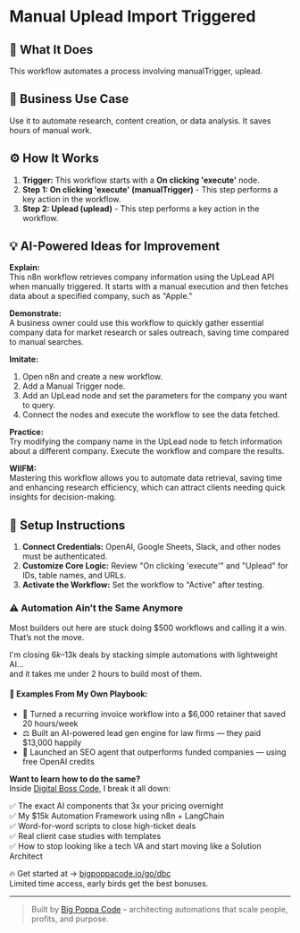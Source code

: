 # Manual Uplead Import Triggered

## 🚀 What It Does
This workflow automates a process involving manualTrigger, uplead.

## 💼 Business Use Case
Use it to automate research, content creation, or data analysis. It saves hours of manual work.

## ⚙️ How It Works
1.  **Trigger:** This workflow starts with a **On clicking 'execute'** node.
2. **Step 1: On clicking 'execute' (manualTrigger)** - This step performs a key action in the workflow.
3. **Step 2: Uplead (uplead)** - This step performs a key action in the workflow.

## 💡 AI-Powered Ideas for Improvement
**Explain:**  
This n8n workflow retrieves company information using the UpLead API when manually triggered. It starts with a manual execution and then fetches data about a specified company, such as "Apple."

**Demonstrate:**  
A business owner could use this workflow to quickly gather essential company data for market research or sales outreach, saving time compared to manual searches.

**Imitate:**  
1. Open n8n and create a new workflow.
2. Add a Manual Trigger node.
3. Add an UpLead node and set the parameters for the company you want to query.
4. Connect the nodes and execute the workflow to see the data fetched.

**Practice:**  
Try modifying the company name in the UpLead node to fetch information about a different company. Execute the workflow and compare the results.

**WIIFM:**  
Mastering this workflow allows you to automate data retrieval, saving time and enhancing research efficiency, which can attract clients needing quick insights for decision-making.

## 🔧 Setup Instructions
1. **Connect Credentials:** OpenAI, Google Sheets, Slack, and other nodes must be authenticated.
2. **Customize Core Logic:** Review "On clicking 'execute'" and "Uplead" for IDs, table names, and URLs.
3. **Activate the Workflow:** Set the workflow to "Active" after testing.

### ⚠️ Automation Ain’t the Same Anymore

Most builders out here are stuck doing $500 workflows and calling it a win.  
That’s not the move.  

I'm closing $6k–$13k deals by stacking simple automations with lightweight AI...  
and it takes me under 2 hours to build most of them.

#### 🧠 Examples From My Own Playbook:
- 🔁 Turned a recurring invoice workflow into a $6,000 retainer that saved 20 hours/week  
- ⚖️ Built an AI-powered lead gen engine for law firms — they paid $13,000 happily  
- 🚀 Launched an SEO agent that outperforms funded companies — using free OpenAI credits  

**Want to learn how to do the same?**  
Inside [Digital Boss Code](https://bigpoppacode.io/go/dbc), I break it all down:

✅ The exact AI components that 3x your pricing overnight  
✅ My $15k Automation Framework using n8n + LangChain  
✅ Word-for-word scripts to close high-ticket deals  
✅ Real client case studies with templates  
✅ How to stop looking like a tech VA and start moving like a Solution Architect  

🔥 Get started at → [bigpoppacode.io/go/dbc](https://bigpoppacode.io/go/dbc)  
Limited time access, early birds get the best bonuses.

---
> Built by [Big Poppa Code](https://bigpoppacode.io) – architecting automations that scale people, profits, and purpose.
